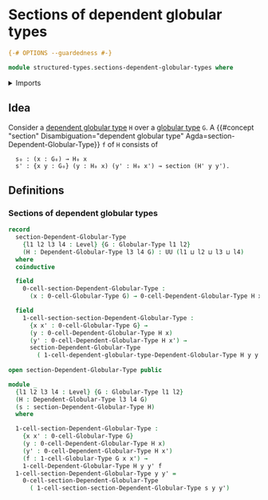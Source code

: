 # Sections of dependent globular types

```agda
{-# OPTIONS --guardedness #-}

module structured-types.sections-dependent-globular-types where
```

<details><summary>Imports</summary>

```agda
open import foundation.universe-levels

open import structured-types.dependent-globular-types
open import structured-types.globular-types
```

</details>

## Idea

Consider a [dependent globular type](structured-types.dependent-globular-types.md) `H` over a [globular type](structured-types.globular-types.md) `G`. A {{#concept "section" Disambiguation="dependent globular type" Agda=section-Dependent-Globular-Type}} `f` of `H` consists of

```text
  s₀ : (x : G₀) → H₀ x
  s' : {x y : G₀} (y : H₀ x) (y' : H₀ x') → section (H' y y').
```

## Definitions

### Sections of dependent globular types

```agda
record
  section-Dependent-Globular-Type
    {l1 l2 l3 l4 : Level} {G : Globular-Type l1 l2}
    (H : Dependent-Globular-Type l3 l4 G) : UU (l1 ⊔ l2 ⊔ l3 ⊔ l4)
  where
  coinductive

  field
    0-cell-section-Dependent-Globular-Type :
      (x : 0-cell-Globular-Type G) → 0-cell-Dependent-Globular-Type H x

  field
    1-cell-section-section-Dependent-Globular-Type :
      {x x' : 0-cell-Globular-Type G} →
      (y : 0-cell-Dependent-Globular-Type H x)
      (y' : 0-cell-Dependent-Globular-Type H x') →
      section-Dependent-Globular-Type
        ( 1-cell-dependent-globular-type-Dependent-Globular-Type H y y')
        
open section-Dependent-Globular-Type public

module _
  {l1 l2 l3 l4 : Level} {G : Globular-Type l1 l2}
  (H : Dependent-Globular-Type l3 l4 G)
  (s : section-Dependent-Globular-Type H)
  where

  1-cell-section-Dependent-Globular-Type :
    {x x' : 0-cell-Globular-Type G}
    (y : 0-cell-Dependent-Globular-Type H x)
    (y' : 0-cell-Dependent-Globular-Type H x')
    (f : 1-cell-Globular-Type G x x') →
    1-cell-Dependent-Globular-Type H y y' f
  1-cell-section-Dependent-Globular-Type y y' =
    0-cell-section-Dependent-Globular-Type
      ( 1-cell-section-section-Dependent-Globular-Type s y y')
```
